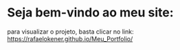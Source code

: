 # Seja bem-vindo ao meu site:

para visualizar o projeto, basta clicar no link:
https://rafaelokener.github.io/Meu_Portfolio/
